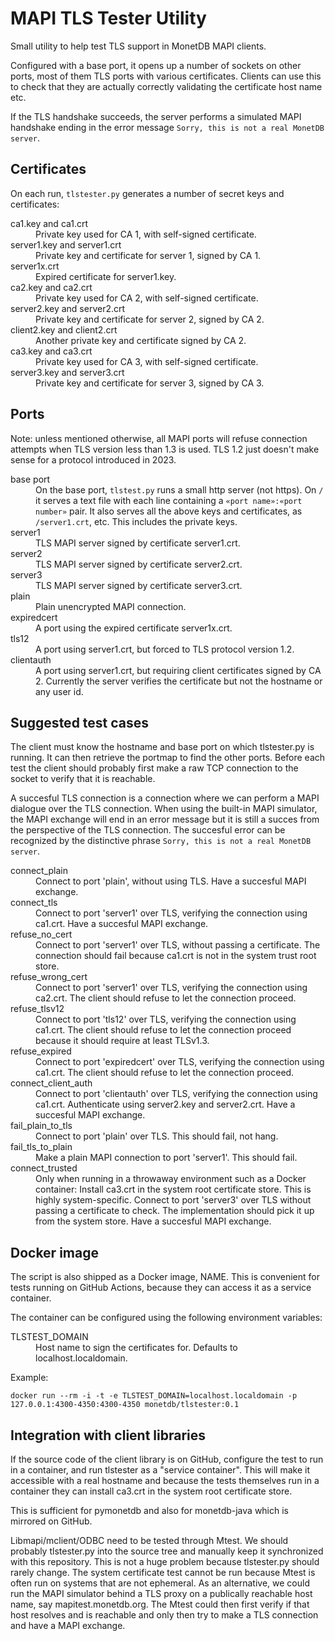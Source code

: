 MAPI TLS Tester Utility
=======================

Small utility to help test TLS support in MonetDB MAPI clients.

Configured with a base port, it opens up a number of sockets on other ports,
most of them TLS ports with various certificates. Clients can use this to check
that they are actually correctly validating the certificate host name etc.

If the TLS handshake succeeds, the server performs a simulated MAPI
handshake ending in the error message 
`Sorry, this is not a real MonetDB server`.


Certificates
------------

On each run, `tlstester.py` generates a number of secret keys and certificates:

<dl>

<dt>ca1.key and ca1.crt</dt>
<dd>Private key used for CA 1, with self-signed certificate.
</dd>
<dt>server1.key and server1.crt</dt>
<dd>Private key and certificate for server 1, signed by CA 1.
</dd>

<dt>server1x.crt</dt>
<dd>Expired certificate for server1.key.</dd>

<dt>ca2.key and ca2.crt</dt>
<dd>Private key used for CA 2, with self-signed certificate.
</dd>
<dt>server2.key and server2.crt</dt>
<dd>Private key and certificate for server 2, signed by CA 2.
</dd>

<dt>client2.key and client2.crt</dt>
<dd>Another private key and certificate signed by CA 2.</dd>

<dt>ca3.key and ca3.crt</dt>
<dd>Private key used for CA 3, with self-signed certificate.
</dd>
<dt>server3.key and server3.crt</dt>
<dd>Private key and certificate for server 3, signed by CA 3.
</dd>

</dl>


Ports
-----

Note: unless mentioned otherwise, all MAPI ports will refuse connection attempts
when TLS version less than 1.3 is used. TLS 1.2 just doesn't make sense for a
protocol introduced in 2023.

<dl>

<dt>base port</dt>
<dd>
   On the base port, <code>tlstest.py</code> runs a small http server (not https).
   On <code>/</code> it serves a text file with each line containing a
   <code>«port name»:«port number»</code> pair.
   It also serves all the above keys and certificates, as <code>/server1.crt</code>,
   etc. This includes the private keys.
</dd>

<dt>server1</dt>
<dd>TLS MAPI server signed by certificate server1.crt.</dd>

<dt>server2</dt>
<dd>TLS MAPI server signed by certificate server2.crt.</dd>

<dt>server3</dt>
<dd>TLS MAPI server signed by certificate server3.crt.</dd>

<dt>plain</dt>
<dd>Plain unencrypted MAPI connection.</dd>

<dt>expiredcert</dt>
<dd>A port using the expired certificate server1x.crt.</dd>

<dt>tls12</dt>
<dd>A port using server1.crt, but forced to TLS protocol version 1.2.</dd>

<dt>clientauth</dt>
<dd>
   A port using server1.crt, but requiring client certificates signed by CA 2.
   Currently the server verifies the certificate but not the hostname or any
   user id.
</dd>

</dl>


Suggested test cases
--------------------

The client must know the hostname and base port on which tlstester.py is
running. It can then retrieve the portmap to find the other ports. Before each
test the client should probably first make a raw TCP connection to the socket to
verify that it is reachable.

A succesful TLS connection is a connection where we can perform a MAPI dialogue
over the TLS connection. When using the built-in MAPI simulator, the MAPI
exchange will end in an error message but it is still a succes from the
perspective of the TLS connection. The succesful error can be recognized by the
distinctive phrase `Sorry, this is not a real MonetDB server`.

<dl>

<dt>connect_plain</dt>
<dd>
   Connect to port 'plain', without using TLS. Have a succesful MAPI exchange.
</dd>

<dt>connect_tls</dt>
<dd>
   Connect to port 'server1' over TLS, verifying the connection using ca1.crt.
   Have a succesful MAPI exchange.
</dd>

<dt>refuse_no_cert</dt>
<dd>
   Connect to port 'server1' over TLS, without passing a certificate.
   The connection should fail because ca1.crt is not in the system trust root store.
</dd>

<dt>refuse_wrong_cert</dt>
<dd>
   Connect to port 'server1' over TLS, verifying the connection using ca2.crt.
   The client should refuse to let the connection proceed.
</dd>

<dt>refuse_tlsv12</dt>
<dd>
   Connect to port 'tls12' over TLS, verifying the connection using ca1.crt.
   The client should refuse to let the connection proceed because it should
   require at least TLSv1.3.
</dd>

<dt>refuse_expired</dt>
<dd>
   Connect to port 'expiredcert' over TLS, verifying the connection using ca1.crt.
   The client should refuse to let the connection proceed.
</dd>

<dt>connect_client_auth</dt>
<dd>
   Connect to port 'clientauth' over TLS, verifying the connection using ca1.crt.
   Authenticate using server2.key and server2.crt.
   Have a succesful MAPI exchange.
</dd>

<dt>fail_plain_to_tls</dt>
<dd>
   Connect to port 'plain' over TLS. This should fail, not hang.
</dd>

<dt>fail_tls_to_plain</dt>
<dd>
   Make a plain MAPI connection to port 'server1'. This should fail.
</dd>

<dt>connect_trusted</dt>
<dd>
   Only when running in a throwaway environment such as a Docker container:
   Install ca3.crt in the system root certificate store. This is highly
   system-specific. Connect to port 'server3' over TLS without passing a
   certificate to check. The implementation should pick it up from the system
   store. Have a succesful MAPI exchange.
</dd>

</dl>

Docker image
------------

The script is also shipped as a Docker image, NAME.
This is convenient for tests running on GitHub Actions, because they can access
it as a service container.

The container can be configured using the following environment variables:

<dl>

<dt>TLSTEST_DOMAIN</dt>
<dd>Host name to sign the certificates for. Defaults to localhost.localdomain.</dd>

</dl>

Example:

```
docker run --rm -i -t -e TLSTEST_DOMAIN=localhost.localdomain -p 127.0.0.1:4300-4350:4300-4350 monetdb/tlstester:0.1
```


Integration with client libraries
---------------------------------

If the source code of the client library is on GitHub, configure the test to run
in a container, and run tlstester as a "service container". This will make it
accessible with a real hostname and because the tests themselves run in a
container they can install ca3.crt in the system root certificate store.

This is sufficient for pymonetdb and also for monetdb-java which is mirrored on
GitHub.

Libmapi/mclient/ODBC need to be tested through Mtest. We should probably
tlstester.py into the source tree and manually keep it synchronized with this
repository. This is not a huge problem because tlstester.py should rarely change.
The system certificate test cannot be run because Mtest is often run on systems
that are not ephemeral. As an alternative, we could run the MAPI simulator behind
a TLS proxy on a publically reachable host name, say mapitest.monetdb.org. The
Mtest could then first verify if that host resolves and is reachable and only
then try to make a TLS connection and have a MAPI exchange.

